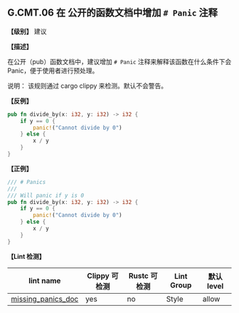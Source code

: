 ## G.CMT.06  在 公开的函数文档中增加 `# Panic` 注释

**【级别】** 建议

**【描述】**

在公开（pub）函数文档中，建议增加 `# Panic` 注释来解释该函数在什么条件下会 Panic，便于使用者进行预处理。

说明： 该规则通过 cargo clippy 来检测。默认不会警告。

**【反例】**

```rust
pub fn divide_by(x: i32, y: i32) -> i32 {
    if y == 0 {
        panic!("Cannot divide by 0")
    } else {
        x / y
    }
}
```

**【正例】**

```rust
/// # Panics
///
/// Will panic if y is 0
pub fn divide_by(x: i32, y: i32) -> i32 {
    if y == 0 {
        panic!("Cannot divide by 0")
    } else {
        x / y
    }
}
```

**【Lint 检测】**

| lint name | Clippy 可检测 | Rustc 可检测 | Lint Group | 默认 level |
| ------ | ---- | --------- | ------ | ------ | 
| [missing_panics_doc ](https://rust-lang.github.io/rust-clippy/master/index.html#missing_panics_doc ) | yes| no | Style | allow | 